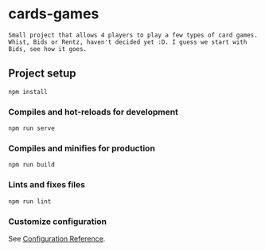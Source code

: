 # cards-games
```
Small project that allows 4 players to play a few types of card games. Whist, Bids or Rentz, haven't decided yet :D. I guess we start with Bids, see how it goes.
```
## Project setup
```
npm install
```

### Compiles and hot-reloads for development
```
npm run serve
```

### Compiles and minifies for production
```
npm run build
```

### Lints and fixes files
```
npm run lint
```

### Customize configuration
See [Configuration Reference](https://cli.vuejs.org/config/).
